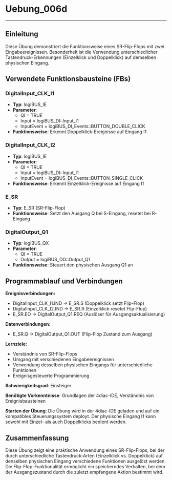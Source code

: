 # Uebung_006d

* * * * * * * * * *

## Einleitung
Diese Übung demonstriert die Funktionsweise eines SR-Flip-Flops mit zwei Eingabeereignissen. Besonderheit ist die Verwendung unterschiedlicher Tastendruck-Erkennungen (Einzelklick und Doppelklick) auf demselben physischen Eingang.

## Verwendete Funktionsbausteine (FBs)

### DigitalInput_CLK_I1
- **Typ**: logiBUS_IE
- **Parameter**:
  - QI = TRUE
  - Input = logiBUS_DI::Input_I1
  - InputEvent = logiBUS_DI_Events::BUTTON_DOUBLE_CLICK
- **Funktionsweise**: Erkennt Doppelklick-Ereignisse auf Eingang I1

### DigitalInput_CLK_I2
- **Typ**: logiBUS_IE
- **Parameter**:
  - QI = TRUE
  - Input = logiBUS_DI::Input_I1
  - InputEvent = logiBUS_DI_Events::BUTTON_SINGLE_CLICK
- **Funktionsweise**: Erkennt Einzelklick-Ereignisse auf Eingang I1

### E_SR
- **Typ**: E_SR (SR-Flip-Flop)
- **Funktionsweise**: Setzt den Ausgang Q bei S-Eingang, resetet bei R-Eingang

### DigitalOutput_Q1
- **Typ**: logiBUS_QX
- **Parameter**:
  - QI = TRUE
  - Output = logiBUS_DO::Output_Q1
- **Funktionsweise**: Steuert den physischen Ausgang Q1 an

## Programmablauf und Verbindungen

**Ereignisverbindungen:**
- DigitalInput_CLK_I1.IND → E_SR.S (Doppelklick setzt Flip-Flop)
- DigitalInput_CLK_I2.IND → E_SR.R (Einzelklick resetet Flip-Flop)
- E_SR.EO → DigitalOutput_Q1.REQ (Auslöser für Ausgangsaktualisierung)

**Datenverbindungen:**
- E_SR.Q → DigitalOutput_Q1.OUT (Flip-Flop Zustand zum Ausgang)

**Lernziele:**
- Verständnis von SR-Flip-Flops
- Umgang mit verschiedenen Eingabeereignissen
- Verwendung desselben physischen Eingangs für unterschiedliche Funktionen
- Ereignisgesteuerte Programmierung

**Schwierigkeitsgrad**: Einsteiger

**Benötigte Vorkenntnisse**: Grundlagen der 4diac-IDE, Verständnis von Ereignisbausteinen

**Starten der Übung**: Die Übung wird in der 4diac-IDE geladen und auf ein kompatibles Steuerungssystem deployt. Der physische Eingang I1 kann sowohl mit Einzel- als auch Doppelklicks bedient werden.

## Zusammenfassung
Diese Übung zeigt eine praktische Anwendung eines SR-Flip-Flops, bei der durch unterschiedliche Tastendruck-Arten (Einzelklick vs. Doppelklick) auf denselben physischen Eingang verschiedene Funktionen ausgelöst werden. Die Flip-Flop-Funktionalität ermöglicht ein speicherndes Verhalten, bei dem der Ausgangszustand durch die zuletzt empfangene Aktion bestimmt wird.